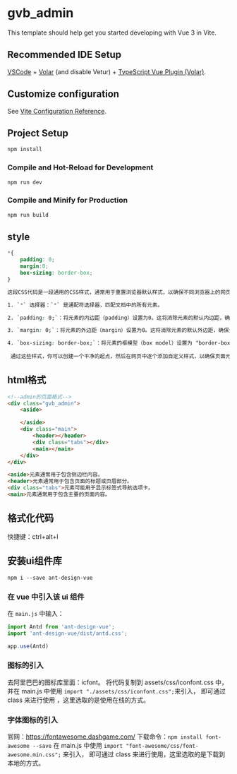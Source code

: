# gvb_admin

This template should help get you started developing with Vue 3 in Vite.

## Recommended IDE Setup

[VSCode](https://code.visualstudio.com/) + [Volar](https://marketplace.visualstudio.com/items?itemName=Vue.volar) (and disable Vetur) + [TypeScript Vue Plugin (Volar)](https://marketplace.visualstudio.com/items?itemName=Vue.vscode-typescript-vue-plugin).

## Customize configuration

See [Vite Configuration Reference](https://vitejs.dev/config/).

## Project Setup

```sh
npm install
```

### Compile and Hot-Reload for Development

```sh
npm run dev
```

### Compile and Minify for Production

```sh
npm run build
```

## style
```css
*{
    padding: 0;
    margin:0;
    box-sizing: border-box;
}

这段CSS代码是一段通用的CSS样式，通常用于重置浏览器默认样式，以确保不同浏览器上的网页元素具有一致的外观和行为。让我解释这些样式的作用：

1. `*` 选择器：`*` 是通配符选择器，匹配文档中的所有元素。

2. `padding: 0;`：将元素的内边距（padding）设置为0。这将消除元素的默认内边距，确保元素的内部内容与元素边界之间没有空白。

3. `margin: 0;`：将元素的外边距（margin）设置为0。这将消除元素的默认外边距，确保元素之间没有不必要的间距。

4. `box-sizing: border-box;`：将元素的框模型（box model）设置为 "border-box"。这意味着元素的总宽度包括内边距和边框，而不是默认的 "content-box" 模型，其中内边距和边框会增加到元素的宽度之外。
                                                                                                                                          
 通过这些样式，你可以创建一个干净的起点，然后在网页中逐个添加自定义样式，以确保页面元素按照你的需求进行布局和显示。这是一种常见的CSS重置技巧，用于规范化不同浏览器之间的默认样式差异。
```

## html格式
```html
<!--admin的页面格式-->
<div class="gvb_admin">
    <aside>

    </aside>
    <div class="main">
        <header></header>
        <div class="tabs"></div>
        <main></main>
    </div>
</div>

<aside>元素通常用于包含侧边栏内容。
<header>元素通常用于包含页面的标题或页眉部分。
<div class="tabs">元素可能用于显示标签式导航选项卡。
<main>元素通常用于包含主要的页面内容。
```

## 格式化代码
快捷键：ctrl+alt+l

## 安装ui组件库
```shell
npm i --save ant-design-vue
```

### 在 vue 中引入该 ui 组件
在 `main.js` 中输入：
```js
import Antd from 'ant-design-vue';
import 'ant-design-vue/dist/antd.css';

app.use(Antd)
```

### 图标的引入
去阿里巴巴的图标库里面：icfont。
将代码复制到 assets/css/iconfont.css 中，并在 main.js 中使用 `import "./assets/css/iconfont.css";`来引入，
即可通过 class 来进行使用 ，这里选取的是使用在线的方式。

### 字体图标的引入
官网：https://fontawesome.dashgame.com/
下载命令：`npm install font-awesome --save`
在 main.js 中使用 `import "font-awesome/css/font-awesome.min.css";` 来引入，
即可通过 class 来进行使用，这里选取的是下载到本地的方式。